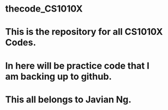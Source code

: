 # thecode_CS1010X

# This is the repository for all CS1010X Codes.
# In here will be practice code that I am backing up to github.

# This all belongs to Javian Ng.